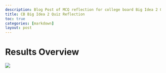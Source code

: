 ```yaml
---
description: Blog Post of MCQ reflection for college board Big Idea 2 Quiz. We good!
title: CB Big Idea 2 Quiz Reflection
toc: true
categories: [markdown]
layout: post
---
```


# Results Overview

<img src = "{{site.baseurl}}/images/Big-Idea-2-Quiz-Results">